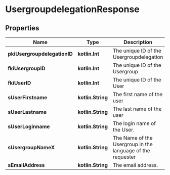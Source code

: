 
# UsergroupdelegationResponse

## Properties
| Name | Type | Description | Notes |
| ------------ | ------------- | ------------- | ------------- |
| **pkiUsergroupdelegationID** | **kotlin.Int** | The unique ID of the Usergroupdelegation |  |
| **fkiUsergroupID** | **kotlin.Int** | The unique ID of the Usergroup |  |
| **fkiUserID** | **kotlin.Int** | The unique ID of the User |  |
| **sUserFirstname** | **kotlin.String** | The first name of the user |  |
| **sUserLastname** | **kotlin.String** | The last name of the user |  |
| **sUserLoginname** | **kotlin.String** | The login name of the User. |  |
| **sUsergroupNameX** | **kotlin.String** | The Name of the Usergroup in the language of the requester |  |
| **sEmailAddress** | **kotlin.String** | The email address. |  [optional] |



